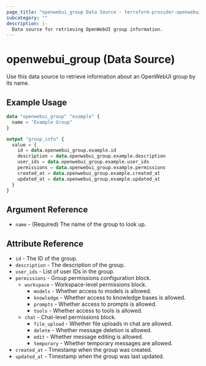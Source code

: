 ```yaml
---
page_title: "openwebui_group Data Source - terraform-provider-openwebui"
subcategory: ""
description: |-
  Data source for retrieving OpenWebUI group information.
---
```


# openwebui_group (Data Source)

Use this data source to retrieve information about an OpenWebUI group by its name.

## Example Usage

```terraform
data "openwebui_group" "example" {
  name = "Example Group"
}

output "group_info" {
  value = {
    id = data.openwebui_group.example.id
    description = data.openwebui_group.example.description
    user_ids = data.openwebui_group.example.user_ids
    permissions = data.openwebui_group.example.permissions
    created_at = data.openwebui_group.example.created_at
    updated_at = data.openwebui_group.example.updated_at
  }
}
```

## Argument Reference

* `name` - (Required) The name of the group to look up.

## Attribute Reference

* `id` - The ID of the group.
* `description` - The description of the group.
* `user_ids` - List of user IDs in the group.
* `permissions` - Group permissions configuration block.
  * `workspace` - Workspace-level permissions block.
    * `models` - Whether access to models is allowed.
    * `knowledge` - Whether access to knowledge bases is allowed.
    * `prompts` - Whether access to prompts is allowed.
    * `tools` - Whether access to tools is allowed.
  * `chat` - Chat-level permissions block.
    * `file_upload` - Whether file uploads in chat are allowed.
    * `delete` - Whether message deletion is allowed.
    * `edit` - Whether message editing is allowed.
    * `temporary` - Whether temporary messages are allowed.
* `created_at` - Timestamp when the group was created.
* `updated_at` - Timestamp when the group was last updated.
